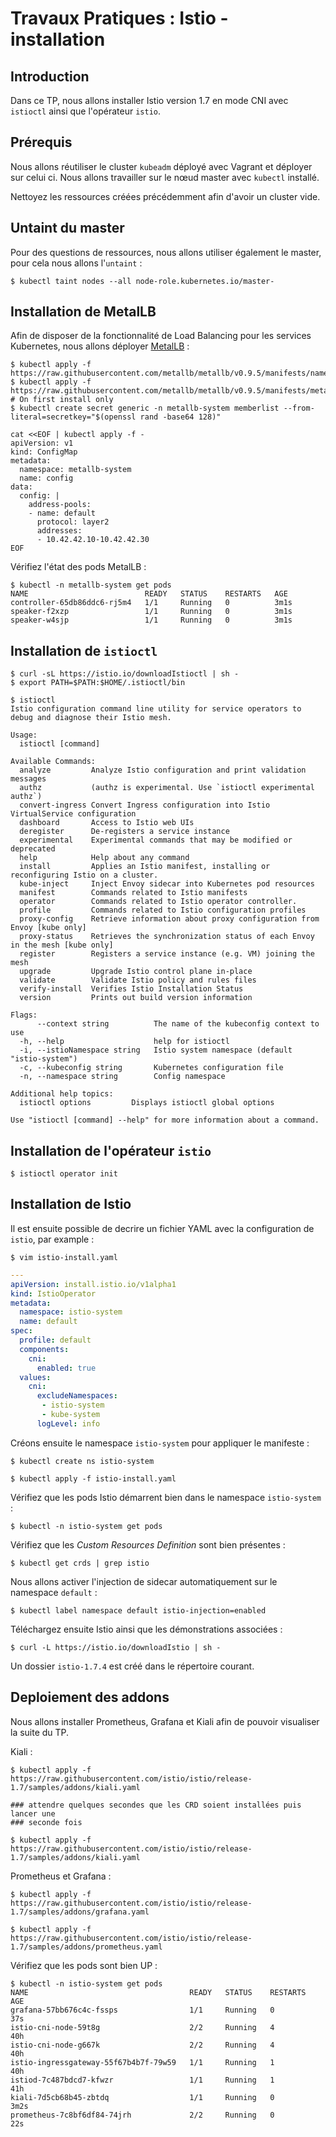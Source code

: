 # Travaux Pratiques : Istio - installation

## Introduction

Dans ce TP, nous allons installer Istio version 1.7 en mode CNI avec `istioctl`
ainsi que l'opérateur `istio`.

## Prérequis

Nous allons réutiliser le cluster `kubeadm` déployé avec Vagrant et déployer sur
celui ci. Nous allons travailler sur le nœud master avec `kubectl` installé.

Nettoyez les ressources créées précédemment afin d'avoir un cluster vide.

## Untaint du master

Pour des questions de ressources, nous allons utiliser également le master,
pour cela nous allons l'`untaint` :

```console
$ kubectl taint nodes --all node-role.kubernetes.io/master-
```

## Installation de MetalLB

Afin de disposer de la fonctionnalité de Load Balancing pour les services
Kubernetes, nous allons déployer [MetalLB](https://metallb.universe.tf/installation/) :

```console
$ kubectl apply -f https://raw.githubusercontent.com/metallb/metallb/v0.9.5/manifests/namespace.yaml
$ kubectl apply -f https://raw.githubusercontent.com/metallb/metallb/v0.9.5/manifests/metallb.yaml
# On first install only
$ kubectl create secret generic -n metallb-system memberlist --from-literal=secretkey="$(openssl rand -base64 128)"

cat <<EOF | kubectl apply -f -
apiVersion: v1
kind: ConfigMap
metadata:
  namespace: metallb-system
  name: config
data:
  config: |
    address-pools:
    - name: default
      protocol: layer2
      addresses:
      - 10.42.42.10-10.42.42.30
EOF
```

Vérifiez l'état des pods MetalLB :

```console
$ kubectl -n metallb-system get pods
NAME                          READY   STATUS    RESTARTS   AGE
controller-65db86ddc6-rj5m4   1/1     Running   0          3m1s
speaker-f2xzp                 1/1     Running   0          3m1s
speaker-w4sjp                 1/1     Running   0          3m1s
```

## Installation de `istioctl`

```console
$ curl -sL https://istio.io/downloadIstioctl | sh -
$ export PATH=$PATH:$HOME/.istioctl/bin

$ istioctl
Istio configuration command line utility for service operators to
debug and diagnose their Istio mesh.

Usage:
  istioctl [command]

Available Commands:
  analyze         Analyze Istio configuration and print validation messages
  authz           (authz is experimental. Use `istioctl experimental authz`)
  convert-ingress Convert Ingress configuration into Istio VirtualService configuration
  dashboard       Access to Istio web UIs
  deregister      De-registers a service instance
  experimental    Experimental commands that may be modified or deprecated
  help            Help about any command
  install         Applies an Istio manifest, installing or reconfiguring Istio on a cluster.
  kube-inject     Inject Envoy sidecar into Kubernetes pod resources
  manifest        Commands related to Istio manifests
  operator        Commands related to Istio operator controller.
  profile         Commands related to Istio configuration profiles
  proxy-config    Retrieve information about proxy configuration from Envoy [kube only]
  proxy-status    Retrieves the synchronization status of each Envoy in the mesh [kube only]
  register        Registers a service instance (e.g. VM) joining the mesh
  upgrade         Upgrade Istio control plane in-place
  validate        Validate Istio policy and rules files
  verify-install  Verifies Istio Installation Status
  version         Prints out build version information

Flags:
      --context string          The name of the kubeconfig context to use
  -h, --help                    help for istioctl
  -i, --istioNamespace string   Istio system namespace (default "istio-system")
  -c, --kubeconfig string       Kubernetes configuration file
  -n, --namespace string        Config namespace

Additional help topics:
  istioctl options         Displays istioctl global options

Use "istioctl [command] --help" for more information about a command.
```

## Installation de l'opérateur `istio`

```console
$ istioctl operator init
```

## Installation de Istio

Il est ensuite possible de decrire un fichier YAML avec la configuration de
`istio`, par example :

```console
$ vim istio-install.yaml
```

```yaml
---
apiVersion: install.istio.io/v1alpha1
kind: IstioOperator
metadata:
  namespace: istio-system
  name: default
spec:
  profile: default
  components:
    cni:
      enabled: true
  values:
    cni:
      excludeNamespaces:
       - istio-system
       - kube-system
      logLevel: info
```

Créons ensuite le namespace `istio-system` pour appliquer le manifeste :

```console
$ kubectl create ns istio-system

$ kubectl apply -f istio-install.yaml
```

Vérifiez que les pods Istio démarrent bien dans le namespace `istio-system` :

```console
$ kubectl -n istio-system get pods
```

Vérifiez que les *Custom Resources Definition* sont bien présentes :

```console
$ kubectl get crds | grep istio
```

Nous allons activer l'injection de sidecar automatiquement sur le namespace
`default` :

```console
$ kubectl label namespace default istio-injection=enabled
```

Téléchargez ensuite Istio ainsi que les démonstrations associées :

```console
$ curl -L https://istio.io/downloadIstio | sh -
```

Un dossier `istio-1.7.4` est créé dans le répertoire courant.

## Deploiement des addons

Nous allons installer Prometheus, Grafana et Kiali afin de pouvoir visualiser la
suite du TP.

Kiali :

```console
$ kubectl apply -f https://raw.githubusercontent.com/istio/istio/release-1.7/samples/addons/kiali.yaml

### attendre quelques secondes que les CRD soient installées puis lancer une
### seconde fois

$ kubectl apply -f https://raw.githubusercontent.com/istio/istio/release-1.7/samples/addons/kiali.yaml
```

Prometheus et Grafana :

```console
$ kubectl apply -f https://raw.githubusercontent.com/istio/istio/release-1.7/samples/addons/grafana.yaml

$ kubectl apply -f https://raw.githubusercontent.com/istio/istio/release-1.7/samples/addons/prometheus.yaml
```

Vérifiez que les pods sont bien UP :

```console
$ kubectl -n istio-system get pods
NAME                                    READY   STATUS    RESTARTS   AGE
grafana-57bb676c4c-fssps                1/1     Running   0          37s
istio-cni-node-59t8g                    2/2     Running   4          40h
istio-cni-node-g667k                    2/2     Running   4          40h
istio-ingressgateway-55f67b4b7f-79w59   1/1     Running   1          40h
istiod-7c487bdcd7-kfwzr                 1/1     Running   1          41h
kiali-7d5cb68b45-zbtdq                  1/1     Running   0          3m2s
prometheus-7c8bf6df84-74jrh             2/2     Running   0          22s
```

